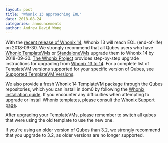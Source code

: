 ```yaml
---
layout: post
title: "Whonix 13 approaching EOL"
date: 2018-08-24
categories: announcements
author: Andrew David Wong
---
```


With the [recent release of Whonix 14], Whonix 13 will reach EOL (end-of-life)
on 2018-09-30. We strongly recommend that all Qubes users who have [Whonix
TemplateVMs] or [StandaloneVMs] upgrade them to Whonix 14 by 2018-09-30. [The
Whonix Project] provides step-by-step upgrade instructions for upgrading from
[Whonix 13 to 14]. For a complete list of TemplateVM versions supported for your
specific version of Qubes, see [Supported TemplateVM Versions].

We also provide a fresh Whonix 14 TemplateVM package through the Qubes
repositories, which you can install in dom0 by following the [Whonix
installation guide]. If you encounter any difficulties when attempting to
upgrade or install Whonix templates, please consult the [Whonix Support page].

After upgrading your TemplateVMs, please remember to [switch] all qubes that
were using the old template to use the new one.

If you're using an older version of Qubes than 3.2, we strongly recommend that
you upgrade to 3.2, as older versions are no longer supported.


[recent release of Whonix 14]: /news/2018/08/07/whonix-14-has-been-released/
[Whonix TemplateVMs]: /doc/whonix/
[StandaloneVMs]: /doc/glossary/#standalone
[The Whonix Project]: https://www.whonix.org/
[Whonix 13 to 14]: https://www.whonix.org/wiki/Upgrading_Whonix_13_to_Whonix_14
[Supported TemplateVM Versions]: /doc/supported-versions/#templates
[Whonix installation guide]: https://www.whonix.org/wiki/Qubes/Install
[Whonix Support page]: https://www.whonix.org/wiki/Support
[switch]: /doc/templates/#switching

